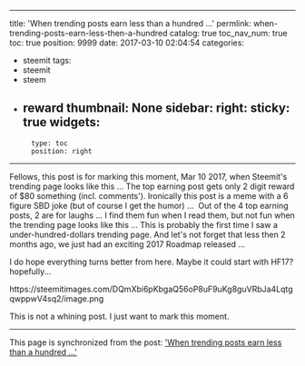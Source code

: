 
---
title: 'When trending posts earn less than a hundred ...'
permlink: when-trending-posts-earn-less-then-a-hundred
catalog: true
toc_nav_num: true
toc: true
position: 9999
date: 2017-03-10 02:04:54
categories:
- steemit
tags:
- steemit
- steem
- reward
thumbnail: None
sidebar:
    right:
        sticky: true
widgets:
    -
        type: toc
        position: right
---


<html>
<p>Fellows, this post is for marking this moment, Mar 10 2017, when Steemit's trending page looks like this ... The top earning post gets only 2 digit reward of $80 something (incl. comments'). Ironically this post is a meme with a 6 figure SBD joke (but of course I get the humor) ... &nbsp;Out of the 4 top earning posts, 2 are for laughs ... I find them fun when I read them, but not fun when the trending page looks like this ... This is probably the first time I saw a under-hundred-dollars trending page. And let's not forget that less then 2 months ago, we just had an exciting 2017 Roadmap released ...</p>
<p>I do hope everything turns better from here. Maybe it could start with HF17? hopefully...&nbsp;</p>
<p>https://steemitimages.com/DQmXbi6pKbgaQ56oP8uF9uKg8guVRbJa4LqtgqwppwV4sq2/image.png</p>
<p>This is not a whining post. I just want to mark this moment.</p>
</html>

- - -

This page is synchronized from the post: ['When trending posts earn less than a hundred ...'](https://steemit.com/@deanliu/when-trending-posts-earn-less-then-a-hundred)

